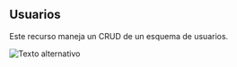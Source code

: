 ## Usuarios 

Este recurso maneja un CRUD de un esquema de usuarios.


![Texto alternativo](https://th.bing.com/th/id/OIP.Pu6NYkJ4Cp67LVlT7ZcleAHaE3?pid=ImgDet&rs=1)